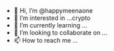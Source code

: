 - 👋 Hi, I’m @happymeenaone
- 👀 I’m interested in ...crypto
- 🌱 I’m currently learning ...
- 💞️ I’m looking to collaborate on ...
- 📫 How to reach me ...

<!---
happymeenaone/happymeenaone is a ✨ special ✨ repository because its `README.md` (this file) appears on your GitHub profile.
You can click the Preview link to take a look at your changes.
--->
